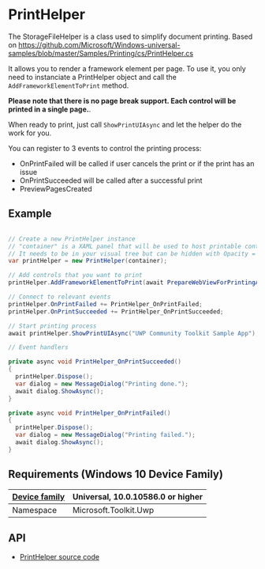 # PrintHelper

The StorageFileHelper is a class used to simplify document printing.
Based on https://github.com/Microsoft/Windows-universal-samples/blob/master/Samples/Printing/cs/PrintHelper.cs

It allows you to render a framework element per page.
To use it, you only need to instanciate a PrintHelper object and call the `AddFrameworkElementToPrint` method.

**Please note that there is no page break support. Each control will be printed in a single page.**.

When ready to print, just call `ShowPrintUIAsync` and let the helper do the work for you.

You can register to 3 events to control the printing process:
* OnPrintFailed will be called if user cancels the print or if the print has an issue
* OnPrintSucceeded will be called after a successful print
* PreviewPagesCreated


## Example

```csharp

// Create a new PrintHelper instance
// "container" is a XAML panel that will be used to host printable control. 
// It needs to be in your visual tree but can be hidden with Opacity = 0
var printHelper = new PrintHelper(container);

// Add controls that you want to print
printHelper.AddFrameworkElementToPrint(await PrepareWebViewForPrintingAsync());

// Connect to relevant events
printHelper.OnPrintFailed += PrintHelper_OnPrintFailed;
printHelper.OnPrintSucceeded += PrintHelper_OnPrintSucceeded;

// Start printing process
await printHelper.ShowPrintUIAsync("UWP Community Toolkit Sample App");

// Event handlers

private async void PrintHelper_OnPrintSucceeded()
{
  printHelper.Dispose();
  var dialog = new MessageDialog("Printing done.");
  await dialog.ShowAsync();
}

private async void PrintHelper_OnPrintFailed()
{
  printHelper.Dispose();
  var dialog = new MessageDialog("Printing failed.");
  await dialog.ShowAsync();
}

```

## Requirements (Windows 10 Device Family)

| [Device family](http://go.microsoft.com/fwlink/p/?LinkID=526370) | Universal, 10.0.10586.0 or higher |
| --- | --- |
| Namespace | Microsoft.Toolkit.Uwp |

## API
* [PrintHelper source code](https://github.com/Microsoft/UWPCommunityToolkit/blob/master/Microsoft.Toolkit.Uwp/Helpers/PrintHelper/)

